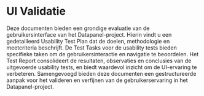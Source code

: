# UI Validatie

Deze documenten bieden een grondige evaluatie van de gebruikersinterface van het Datapanel-project. Hierin vindt u een gedetailleerd Usability Test Plan dat de doelen, methodologie en meetcriteria beschrijft. De Test Tasks voor de usability tests bieden specifieke taken om de gebruikersinteractie en navigatie te beoordelen. Het Test Report consolideert de resultaten, observaties en conclusies van de uitgevoerde usability tests, en biedt waardevol inzicht om de UI-ervaring te verbeteren. Samengevoegd bieden deze documenten een gestructureerde aanpak voor het valideren en verfijnen van de gebruikerservaring in het Datapanel-project.
